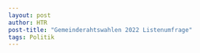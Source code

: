 ```yaml
---
layout: post
author: HTR
post-title: "Gemeinderahtswahlen 2022 Listenumfrage"
tags: Politik
---
```

<link rel="stylesheet" href="{{ layout.post_assets | liquify }}/css/post.css">

<table id="table_0">
</table>
<canvas id="chart"> </canvas>

<canvas id="leistbaresWohnenChart"> </canvas>
<canvas id="gemeindeVermieter"> </canvas>
<canvas id="teureGuensiteWohnungen"> </canvas>
<canvas id="projekteJugendliche"> </canvas>
<canvas id="gemeindeKinder"> </canvas>
<canvas id="kinderAnspruch"> </canvas>
<canvas id="kinderKosten"> </canvas>
<canvas id="ausbauOeffi"> </canvas>
<canvas id="anreizOeffi"> </canvas>
<canvas id="transparenz"> </canvas>
<canvas id="datenVeroeffentlichen"> </canvas>
<canvas id="digitalesGemeindeamt"> </canvas>
<canvas id="ausbauInternet5G"> </canvas>



<script src="https://cdn.jsdelivr.net/npm/chart.js"></script>
<script src="https://cdnjs.cloudflare.com/ajax/libs/PapaParse/5.3.1/papaparse.min.js" integrity="sha512-EbdJQSugx0nVWrtyK3JdQQ/03mS3Q1UiAhRtErbwl1YL/+e2hZdlIcSURxxh7WXHTzn83sjlh2rysACoJGfb6g==" crossorigin="anonymous" referrerpolicy="no-referrer"></script>
<script src="{{ layout.post_assets | liquify }}/js/post.js"></script>